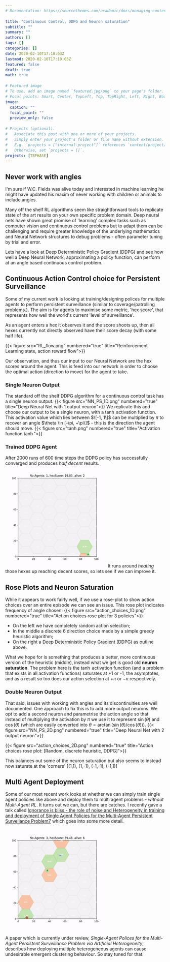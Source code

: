 ```yaml
---
# Documentation: https://sourcethemes.com/academic/docs/managing-content/

title: "Continuous Control, DDPG and Neuron saturation"
subtitle: ""
summary: ""
authors: []
tags: []
categories: []
date: 2020-02-10T17:10:03Z
lastmod: 2020-02-10T17:10:03Z
featured: false
draft: true
math: true

# Featured image
# To use, add an image named `featured.jpg/png` to your page's folder.
# Focal points: Smart, Center, TopLeft, Top, TopRight, Left, Right, BottomLeft, Bottom, BottomRight.
image:
  caption: ""
  focal_point: ""
  preview_only: false

# Projects (optional).
#   Associate this post with one or more of your projects.
#   Simply enter your project's folder or file name without extension.
#   E.g. `projects = ["internal-project"]` references `content/project/deep-learning/index.md`.
#   Otherwise, set `projects = []`.
projects: [TBPHASE]
---
```



## Never work with angles
I'm sure if W.C. Fields was alive today and interested in machine learning he might have updated his maxim of never working with children or animals to include angles.

Many off the shelf RL algorithms seem like straightforward tools to replicate state of the art results on your own specific problem domain. Deep neural nets have shown great promise of 'learning' complex tasks such as computer vision and continuous control problems but to adapt them can be challenging and require greater knowledge of the underlying mathematics and Neural Network structures to debug problems - often parameter tuning by trial and error.

Lets have a look at Deep Deterministic Policy Gradient (DDPG) and see how well a Deep Neural Network, approximating a policy function, can perform at an angle based continuous control problem.

## Continuous Action Control choice for Persistent Surveillance
Some of my current work is looking at training/designing polices for multiple agents to perform persistent surveillance (similar to coverage/patrolling problems.). The aim is for agents to maximise some metric, 'hex score', that represents how well the world's current 'level of surveillance'.

As an agent enters a hex it observes it and the score shoots up, then all hexes currently not directly observed have their score decay (with some half life).

{{< figure src="RL_flow.png" numbered="true" title="Reinforcement Learning state, action reward flow">}}

Our observation, and thus our input to our Neural Network are the hex scores around the agent. This is feed into our network in order to choose the optimal action (direction to move) for the agent to take.


### Single Neuron Output
The standard off the shelf DDPG algorithm for a continuous control task has a single neuron output.
{{< figure src="NN_PS_1D.png" numbered="true" title="Deep Neural Net with 1 output neuron">}}
 We replicate this and choose our output to be a single neuron, with a $\tanh$ activation function. This activation value which lies between $\[-1, 1\]$ can be multiplied by $\pi$ to recover an angle $\theta \in [-\pi, +\pi\]$ - this is the direction the agent should move.
{{< figure src="tanh.png" numbered="true" title="Activation function $\tanh$">}}

### Trained DDPG Agent
After 2000 runs of 600 time steps the DDPG policy has successfully converged and produces *half decent* results.
![Agent performing persistent surveillance in a hex world](result_animation1.gif)
It runs around *heating* those hexes up reaching decent scores, so lets see if we can improve it.

## Rose Plots and Neuron Saturation
While it appears to work fairly well, if we use a rose-plot to show action choices over an entire episode we can see an issue. This rose plot indicates frequency of angle chosen:
{{< figure src="action_choices_1D.png" numbered="true" title="Action choices rose plot for 3 policies">}}
 - On the left we have completely random action selection;
 - In the middle a discrete 6 direction choice made by a simple greedy heuristic algorithm;
 - On the right a Deep Deterministic Policy Gradient (DDPG) as outline above.

What we hope for is something that produces a better, more continuous version of the heuristic (middle), instead what we get is good old **neuron saturation**. The problem here is the $\tanh$ activation function (and a problem that exists in all activation functions) saturates at +1 or -1, the asymptotes, and as a result so too does our action selection at $+\pi$ or $-\pi$ respectively.

### Double Neuron Output
That said, issues with working with angles and its discontinuities are well documented. One approach to fix this is to add more output neurons. We opt to add a second neuron and parametrise the action angle so that instead of multiplying the activation by $\pi$ we use it to represent $\sin(\theta)$ and $\cos(\theta)$ (which are easily converted into $\theta =\arctan(\sin(\theta)/\cos(\theta))$).
{{< figure src="NN_PS_2D.png" numbered="true" title="Deep Neural Net with 2 output neuron">}}

{{< figure src="action_choices_2D.png" numbered="true" title="Action choices rose plot: [Random, discrete heuristic, DDPG]">}}

This balances out some of the neuron saturation but also seems to instead now saturate at the 'corners' [(1,1), (1,-1), (-1,-1), (-1,1)]

## Multi Agent Deployment
Some of our most recent work looks at whether we can simply train single agent policies like above and deploy them to multi agent problems - *without Multi-Agent RL*. It turns out we can, but there are catches. I recently gave a talk called [Ignorance is bliss - the role of noise and Heterogeneity in training and deployment of Single Agent Policies for the Multi-Agent Persistent Survellance Problem7](talk/collectivedynamics/) which goes into some more detail.

![Agent performing persistent surveillance in a hex world](result_animation_3agents.gif)

A paper which is currently under review, *Single-Agent Polices for the Multi-Agent Persistent Surveillance
Problem via Artificial Heterogeneity*, describes how deploying multiple heterogeneous agents can cause undesirable emergent clustering behaviour. So stay tuned for that. 
